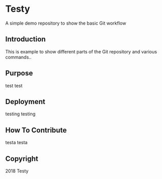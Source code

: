 # Testy
A simple demo repository to show the basic Git workflow

## Introduction
This is example to show different parts of the Git repository and various commands..

## Purpose
test test

## Deployment
testing testing

## How To Contribute
testa testa

## Copyright
2018 Testy





